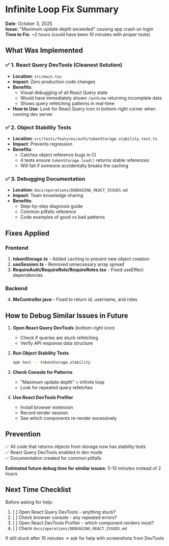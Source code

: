 # Infinite Loop Fix Summary

**Date**: October 3, 2025  
**Issue**: "Maximum update depth exceeded" causing app crash on login  
**Time to Fix**: ~2 hours (could have been 10 minutes with proper tools)

## What Was Implemented

### ✅ 1. React Query DevTools (Cleanest Solution)

- **Location**: `src/main.tsx`
- **Impact**: Zero production code changes
- **Benefits**:
  - Visual debugging of all React Query state
  - Would have immediately shown `/auth/me` returning incomplete data
  - Shows query refetching patterns in real-time
- **How to Use**: Look for React Query icon in bottom-right corner when running
  dev server

### ✅ 2. Object Stability Tests

- **Location**: `src/tests/features/auth/tokenStorage.stability.test.ts`
- **Impact**: Prevents regression
- **Benefits**:
  - Catches object reference bugs in CI
  - 4 tests ensure `tokenStorage.load()` returns stable references
  - Will fail if someone accidentally breaks the caching

### ✅ 3. Debugging Documentation

- **Location**: `docs/operations/DEBUGGING_REACT_ISSUES.md`
- **Impact**: Team knowledge sharing
- **Benefits**:
  - Step-by-step diagnosis guide
  - Common pitfalls reference
  - Code examples of good vs bad patterns

## Fixes Applied

### Frontend

1. **tokenStorage.ts** - Added caching to prevent new object creation
2. **useSession.ts** - Removed unnecessary array spread
3. **RequireAuth/RequireRole/RequireRoles.tsx** - Fixed useEffect dependencies

### Backend

4. **MeController.java** - Fixed to return id, username, and roles

## How to Debug Similar Issues in Future

1. **Open React Query DevTools** (bottom-right icon)
   - Check if queries are stuck refetching
   - Verify API response data structure
2. **Run Object Stability Tests**

   ```bash
   npm test -- tokenStorage.stability
   ```

3. **Check Console for Patterns**
   - "Maximum update depth" = infinite loop
   - Look for repeated query refetches

4. **Use React DevTools Profiler**
   - Install browser extension
   - Record render session
   - See which components re-render excessively

## Prevention

✅ All code that returns objects from storage now has stability tests  
✅ React Query DevTools enabled in dev mode  
✅ Documentation created for common pitfalls

**Estimated future debug time for similar issues**: 5-10 minutes instead of 2
hours

## Next Time Checklist

Before asking for help:

1. [ ] Open React Query DevTools - anything stuck?
2. [ ] Check browser console - any repeated errors?
3. [ ] Open React DevTools Profiler - which component renders most?
4. [ ] Check `docs/operations/DEBUGGING_REACT_ISSUES.md`

If still stuck after 15 minutes → ask for help with screenshots from DevTools
